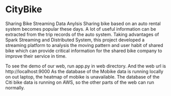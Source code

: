 # CityBike
Sharing Bike Streaming Data Anylsis 
Sharing bike based on an auto rental system becomes popular these days. 
A lot of useful information can be extracted from the trip records of the auto system. 
Taking advantages of Spark Streaming and Distributed System, this project developed a  streaming platform to analysis the moving pattern and user habit of  shared bike which can provide critical information for the shared bike company to improve their service in time.

To see the demo of our web, run app.py in web directory.
And the web url is http://localhost:9000
As the database of the Mobike data is running locally on out laptop, the heatmap of mobike is unavailable.
The database of the Citi bike data is running on AWS, so the other parts of the web can run normally.
